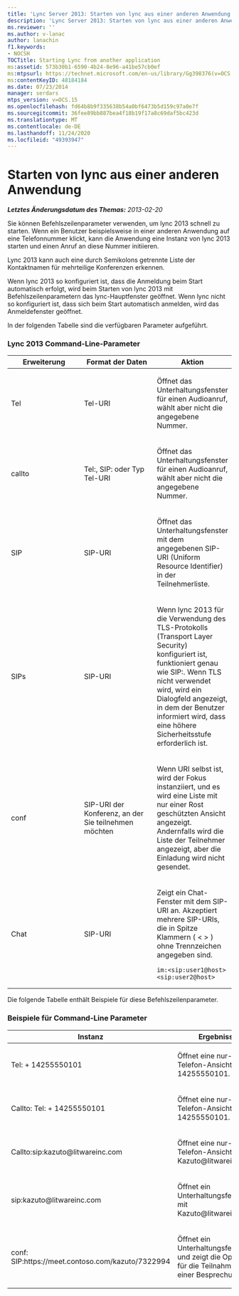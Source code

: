 ```yaml
---
title: 'Lync Server 2013: Starten von lync aus einer anderen Anwendung'
description: 'Lync Server 2013: Starten von lync aus einer anderen Anwendung.'
ms.reviewer: ''
ms.author: v-lanac
author: lanachin
f1.keywords:
- NOCSH
TOCTitle: Starting Lync from another application
ms:assetid: 573b30b1-6590-4b24-8e96-a41be57cb0ef
ms:mtpsurl: https://technet.microsoft.com/en-us/library/Gg398376(v=OCS.15)
ms:contentKeyID: 48184184
ms.date: 07/23/2014
manager: serdars
mtps_version: v=OCS.15
ms.openlocfilehash: fd64b8b9f335638b54a0bf6473b5d159c97a0e7f
ms.sourcegitcommit: 36fee89bb887bea4f18b19f17a8c69daf5bc423d
ms.translationtype: MT
ms.contentlocale: de-DE
ms.lasthandoff: 11/24/2020
ms.locfileid: "49393947"
---
```

# <a name="starting-lync-from-another-application"></a>Starten von lync aus einer anderen Anwendung

<div data-xmlns="http://www.w3.org/1999/xhtml">

<div class="topic" data-xmlns="http://www.w3.org/1999/xhtml" data-msxsl="urn:schemas-microsoft-com:xslt" data-cs="https://msdn.microsoft.com/">

<div data-asp="https://msdn2.microsoft.com/asp">



</div>

<div id="mainSection">

<div id="mainBody">

<span> </span>

_**Letztes Änderungsdatum des Themas:** 2013-02-20_

Sie können Befehlszeilenparameter verwenden, um lync 2013 schnell zu starten. Wenn ein Benutzer beispielsweise in einer anderen Anwendung auf eine Telefonnummer klickt, kann die Anwendung eine Instanz von lync 2013 starten und einen Anruf an diese Nummer initiieren.

Lync 2013 kann auch eine durch Semikolons getrennte Liste der Kontaktnamen für mehrteilige Konferenzen erkennen.

Wenn lync 2013 so konfiguriert ist, dass die Anmeldung beim Start automatisch erfolgt, wird beim Starten von lync 2013 mit Befehlszeilenparametern das lync-Hauptfenster geöffnet. Wenn lync nicht so konfiguriert ist, dass sich beim Start automatisch anmelden, wird das Anmeldefenster geöffnet.

In der folgenden Tabelle sind die verfügbaren Parameter aufgeführt.

### <a name="lync-2013-command-line-parameters"></a>Lync 2013 Command-Line-Parameter

<table>
<colgroup>
<col style="width: 33%" />
<col style="width: 33%" />
<col style="width: 33%" />
</colgroup>
<thead>
<tr class="header">
<th>Erweiterung</th>
<th>Format der Daten</th>
<th>Aktion</th>
</tr>
</thead>
<tbody>
<tr class="odd">
<td><p>Tel</p></td>
<td><p>Tel-URI</p></td>
<td><p>Öffnet das Unterhaltungsfenster für einen Audioanruf, wählt aber nicht die angegebene Nummer.</p></td>
</tr>
<tr class="even">
<td><p>callto</p></td>
<td><p>Tel:, SIP: oder Typ Tel-URI</p></td>
<td><p>Öffnet das Unterhaltungsfenster für einen Audioanruf, wählt aber nicht die angegebene Nummer.</p></td>
</tr>
<tr class="odd">
<td><p>SIP</p></td>
<td><p>SIP-URI</p></td>
<td><p>Öffnet das Unterhaltungsfenster mit dem angegebenen SIP-URI (Uniform Resource Identifier) in der Teilnehmerliste.</p></td>
</tr>
<tr class="even">
<td><p>SIPs</p></td>
<td><p>SIP-URI</p></td>
<td><p>Wenn lync 2013 für die Verwendung des TLS-Protokolls (Transport Layer Security) konfiguriert ist, funktioniert genau wie SIP:. Wenn TLS nicht verwendet wird, wird ein Dialogfeld angezeigt, in dem der Benutzer informiert wird, dass eine höhere Sicherheitsstufe erforderlich ist.</p></td>
</tr>
<tr class="odd">
<td><p>conf</p></td>
<td><p>SIP-URI der Konferenz, an der Sie teilnehmen möchten</p></td>
<td><p>Wenn URI selbst ist, wird der Fokus instanziiert, und es wird eine Liste mit nur einer Rost geschützten Ansicht angezeigt. Andernfalls wird die Liste der Teilnehmer angezeigt, aber die Einladung wird nicht gesendet.</p></td>
</tr>
<tr class="even">
<td><p>Chat</p></td>
<td><p>SIP-URI</p></td>
<td><p>Zeigt ein Chat-Fenster mit dem SIP-URI an. Akzeptiert mehrere SIP-URIs, die in Spitze Klammern ( &lt; &gt; ) ohne Trennzeichen angegeben sind.</p>
<pre><code>im:&lt;sip:user1@host&gt;&lt;sip:user2@host&gt;</code></pre></td>
</tr>
</tbody>
</table>


Die folgende Tabelle enthält Beispiele für diese Befehlszeilenparameter.

### <a name="command-line-parameter-examples"></a>Beispiele für Command-Line Parameter

<table>
<colgroup>
<col style="width: 50%" />
<col style="width: 50%" />
</colgroup>
<thead>
<tr class="header">
<th>Instanz</th>
<th>Ergebnisse</th>
</tr>
</thead>
<tbody>
<tr class="odd">
<td><p>Tel: + 14255550101</p></td>
<td><p>Öffnet eine nur-Telefon-Ansicht mit + 14255550101.</p></td>
</tr>
<tr class="even">
<td><p>Callto: Tel: + 14255550101</p></td>
<td><p>Öffnet eine nur-Telefon-Ansicht mit + 14255550101.</p></td>
</tr>
<tr class="odd">
<td><p>Callto:sip:kazuto@litwareinc.com</p></td>
<td><p>Öffnet eine nur-Telefon-Ansicht mit Kazuto@litwareinc.com.</p></td>
</tr>
<tr class="even">
<td><p>sip:kazuto@litwareinc.com</p></td>
<td><p>Öffnet ein Unterhaltungsfenster mit Kazuto@litwareinc.com.</p></td>
</tr>
<tr class="odd">
<td><p>conf: SIP:https://meet.contoso.com/kazuto/7322994</p></td>
<td><p>Öffnet ein Unterhaltungsfenster und zeigt die Optionen für die Teilnahme an einer Besprechung an.</p></td>
</tr>
</tbody>
</table>


</div>

<span> </span>

</div>

</div>

</div>

